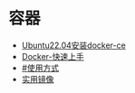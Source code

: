 # 容器
- [Ubuntu22.04安装docker-ce](./Ubuntu22.04安装docker-ce.md)
- [Docker-快速上手](./Docker-快速上手/)
- [#使用方式](./使用阿里云的docker镜像加速器来加速拉取镜像/)
- [实用镜像](./实用镜像/)
